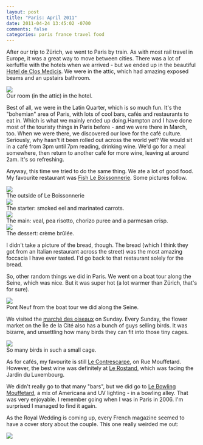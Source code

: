 ```yaml
---
layout: post
title: "Paris: April 2011"
date: 2011-04-24 13:45:02 -0700
comments: false
categories: paris france travel food
---
```


After our trip to Zürich, we went to Paris by train. As with most rail travel in Europe, it was a great way to move between cities. There was a lot of kerfuffle with the hotels when we arrived - but we ended up in the beautiful [Hotel de Clos Medicis](http://www.closmedicis.com/). We were in the attic, which had amazing exposed beams and an upstairs bathroom.

<div class="img">
  <a href="{{ root_url }}/images/paris/medicis.jpg">
    <img src="/images/paris/medicis.jpg">
  </a>
  <div class="alt">Our room (in the attic) in the hotel.</div>
</div>

Best of all, we were in the Latin Quarter, which is so much fun. It's the "bohemian" area of Paris, with lots of cool bars, cafés and restaurants to eat in. Which is what we mainly ended up doing.Hampton and I have done most of the touristy things in Paris before - and we were there in March, too. When we were there, we discovered our love for the café culture. Seriously, why hasn't it been rolled out across the world yet? We would sit in a café from 3pm until 7pm reading, drinking wine. We'd go for a meal somewhere, then return to another café for more wine, leaving at around 2am. It's so refreshing.

Anyway, this time we tried to do the same thing. We ate a lot of good food. My favourite restaurant was [Fish Le Boissonnerie](http://www.tripadvisor.com/Restaurant_Review-g187147-d715085-Reviews-Fish_la_Boissonnerie-Paris_Ile_de_France.html). Some pictures follow.

<div class="img">
  <a href="{{ root_url }}/images/paris/boissonnerie.jpg">
    <img src="/images/paris/boissonnerie.jpg">
  </a>
  <div class="alt">The outside of Le Boissonnerie</div>
</div>

<div class="img">
  <a href="{{ root_url }}/images/paris/bois-starter.jpg">
    <img src="/images/paris/bois-starter.jpg">
  </a>
  <div class="alt">The starter: smoked eel and marinated carrots.</div>
</div>

<div class="img">
  <a href="{{ root_url }}/images/paris/bois-main.jpg">
    <img src="/images/paris/bois-main.jpg">
  </a>
  <div class="alt">The main: veal, pea risotto, chorizo puree and a parmesan crisp.</div>
</div>

<div class="img">
  <a href="{{ root_url }}/images/paris/bois-dessert.jpg">
    <img src="/images/paris/bois-dessert.jpg">
  </a>
  <div class="alt">The dessert: crème brûlée.</div>
</div>

I didn't take a picture of the bread, though. The bread (which I think they got from an Italian restaurant across the street) was the most amazing foccacia I have ever tasted. I'd go back to that restaurant solely for the bread.

So, other random things we did in Paris. We went on a boat tour along the Seine, which was nice. But it was super hot (a lot warmer than Zürich, that's for sure).

<div class="img">
  <a href="{{ root_url }}/images/paris/pont-neuf.jpg">
    <img src="/images/paris/pont-neuf.jpg">
  </a>
  <div class="alt">Pont Neuf from the boat tour we did along the Seine.</div>
</div>

We visited the [marché des oiseaux](http://equipement.paris.fr/marche-aux-fleurs-et-aux-oiseaux-cite-4506) on Sunday. Every Sunday, the flower market on the Île de la Cité also has a bunch of guys selling birds. It was bizarre, and unsettling how many birds they can fit into those tiny cages.

<div class="img">
  <a href="{{ root_url }}/images/paris/finches.jpg">
    <img src="/images/paris/finches.jpg">
  </a>
  <div class="alt">So many birds in such a small cage.</div>
</div>

As for cafés, my favourite is still [Le Contrescarpe](https://plus.google.com/117060472644786113352/about?gl=us&hl=en), on Rue Mouffetard. However, the best wine was definitely at [Le Rostand](http://www.michelrostang.com/), which was facing the Jardin du Luxembourg.

We didn't really go to that many "bars", but we did go to [Le Bowling Mouffetard](http://www.bowlingmouffetard.fr/), a mix of Americana and UV lighting - in a bowling alley. That was very enjoyable. I remember going when I was in Paris in 2006. I'm surprised I managed to find it again.

As the Royal Wedding is coming up, every French magazine seemed to have a cover story about the couple. This one really weirded me out:

<div class="img">
  <a href="{{ root_url }}/images/paris/so-british.jpg">
    <img src="/images/paris/so-british.jpg">
  </a>
</div>